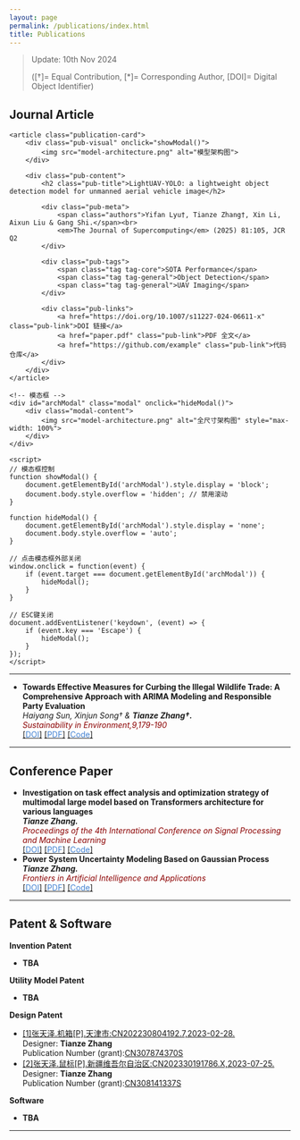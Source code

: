```yaml
---
layout: page
permalink: /publications/index.html
title: Publications
---
```


> Update: 10th Nov 2024 
>
> ([†]= Equal Contribution, [*]= Corresponding Author, [DOI]= Digital Object Identifier)

## Journal Article
    <article class="publication-card">
        <div class="pub-visual" onclick="showModal()">
            <img src="model-architecture.png" alt="模型架构图">
        </div>

        <div class="pub-content">
            <h2 class="pub-title">LightUAV‑YOLO: a lightweight object detection model for unmanned aerial vehicle image</h2>
            
            <div class="pub-meta">
                <span class="authors">Yifan Lyu†, Tianze Zhang†, Xin Li, Aixun Liu & Gang Shi.</span><br>
                <em>The Journal of Supercomputing</em> (2025) 81:105, JCR Q2
            </div>

            <div class="pub-tags">
                <span class="tag tag-core">SOTA Performance</span>
                <span class="tag tag-general">Object Detection</span>
                <span class="tag tag-general">UAV Imaging</span>
            </div>

            <div class="pub-links">
                <a href="https://doi.org/10.1007/s11227-024-06611-x" class="pub-link">DOI 链接</a>
                <a href="paper.pdf" class="pub-link">PDF 全文</a>
                <a href="https://github.com/example" class="pub-link">代码仓库</a>
            </div>
        </div>
    </article>

    <!-- 模态框 -->
    <div id="archModal" class="modal" onclick="hideModal()">
        <div class="modal-content">
            <img src="model-architecture.png" alt="全尺寸架构图" style="max-width: 100%">
        </div>
    </div>

    <script>
    // 模态框控制
    function showModal() {
        document.getElementById('archModal').style.display = 'block';
        document.body.style.overflow = 'hidden'; // 禁用滚动
    }

    function hideModal() {
        document.getElementById('archModal').style.display = 'none';
        document.body.style.overflow = 'auto';
    }

    // 点击模态框外部关闭
    window.onclick = function(event) {
        if (event.target === document.getElementById('archModal')) {
            hideModal();
        }
    }

    // ESC键关闭
    document.addEventListener('keydown', (event) => {
        if (event.key === 'Escape') {
            hideModal();
        }
    });
    </script>
</body>
</html>

---
- **Towards Effective Measures for Curbing the Illegal Wildlife Trade: A Comprehensive Approach with ARIMA Modeling and Responsible Party Evaluation**
  <br> *Haiyang Sun, Xinjun Song† & **Tianze Zhang†.***
  <br> *<font color='#8B0000'>Sustainability in Environment,9,179-190</font>*
  <br> [[<font color='#4282D3'>DOI</font>]](https://doi.org/10.22158/se.v9n2p28) [[<font color='#4282D3'>PDF</font>]](https://zhangtianze.com/mypublications/Thesis/36336-323623-2-PB.pdf) [[<font color='#4282D3'>Code</font>]]()
  <!-- <br> DOI:[10.22158/se.v9n2p28](http://www.scholink.org/ojs/index.php/se/article/view/36336) -->

---

## Conference Paper

- **Investigation on task effect analysis and optimization strategy of multimodal large model based on Transformers architecture for various languages**
  <br> ***Tianze Zhang.***
  <br> *<font color='#8B0000'>Proceedings of the 4th International Conference on Signal Processing and Machine Learning</font>*
  <!-- <br> Chicago, United States -->
  <br> [[<font color='#4282D3'>DOI</font>]](https://doi.org/10.54254/2755-2721/47/20241374) [[<font color='#4282D3'>PDF</font>]](https://zhangtianze.com/mypublications/Thesis/10.542542755-27214720241374.pdf) [[<font color='#4282D3'>Code</font>]](https://github.com/Tianze-Unimelb/MultiMLM) 
- **Power System Uncertainty Modeling Based on Gaussian Process**
  <br> ***Tianze Zhang.***
  <br> *<font color='#8B0000'>Frontiers in Artificial Intelligence and Applications</font>*
  <!-- <br> Hangzhou,China -->
  <br> [[<font color='#4282D3'>DOI</font>]](https://doi.org/10.3233/FAIA231436) [[<font color='#4282D3'>PDF</font>]](https://zhangtianze.com/mypublications/Thesis/FAIA-383-FAIA231436.pdf) [[<font color='#4282D3'>Code</font>]](https://github.com/Tianze-Unimelb/GPowerUq)
  
---

<!--## Degree Thesis
- **TBA**

---
-->

## Patent & Software

**Invention Patent**
- **TBA**

**Utility Model Patent**
- **TBA**

**Design Patent**
- [[1]张天泽.机箱[P].天津市:CN202230804192.7,2023-02-28.](https://zhangtianze.com/mypublications/Patent/CN202230804192.pdf)<br>
  Designer: **Tianze Zhang**<br>
  <!-- Applicant (grant): Xinjiang University<br> -->
  Publication Number (grant):[CN307874370S](https://zhangtianze.com/mypublications/Patent/CN202230804192.pdf)<br>
- [[2]张天泽.鼠标[P].新疆维吾尔自治区:CN202330191786.X,2023-07-25.](https://zhangtianze.com/mypublications/Patent/CN202330191786.pdf)<br>
  Designer: **Tianze Zhang**<br>
  <!-- Applicant (grant): Tianze Zhang<br> -->
  Publication Number (grant):[CN308141337S](https://zhangtianze.com/mypublications/Patent/CN202330191786.pdf)<br>
  
**Software**
- **TBA**

---

<!--## Manuscript

TBA.
<br>

---
-->
